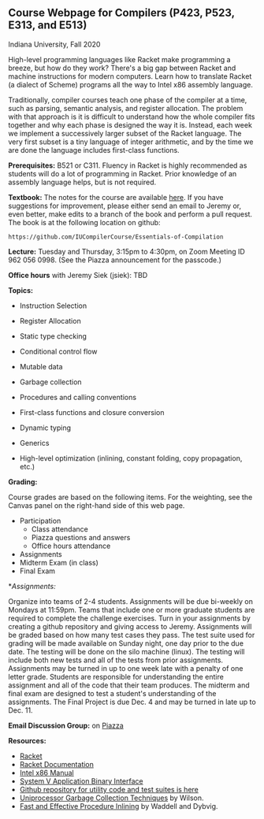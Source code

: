 ## Course Webpage for Compilers (P423, P523, E313, and E513)

Indiana University, Fall 2020


High-level programming languages like Racket make programming a
breeze, but how do they work? There's a big gap between Racket and
machine instructions for modern computers. Learn how to translate
Racket (a dialect of Scheme) programs all the way to Intel x86
assembly language.

Traditionally, compiler courses teach one phase of the compiler at a
time, such as parsing, semantic analysis, and register allocation. The
problem with that approach is it is difficult to understand how the
whole compiler fits together and why each phase is designed the way it
is. Instead, each week we implement a successively larger subset of
the Racket language. The very first subset is a tiny language of
integer arithmetic, and by the time we are done the language includes
first-class functions.

**Prerequisites:** B521 or C311. Fluency in Racket is highly recommended
as students will do a lot of programming in Racket. Prior knowledge of
an assembly language helps, but is not required.

**Textbook:** The notes for the course are available
[here](https://www.dropbox.com/s/ktdw8j0adcc44r0/book.pdf?dl=1). If
you have suggestions for improvement, please either send an email to
Jeremy or, even better, make edits to a branch of the book and perform
a pull request. The book is at the following location on github:

    https://github.com/IUCompilerCourse/Essentials-of-Compilation

**Lecture:** Tuesday and Thursday, 3:15pm to 4:30pm, on Zoom Meeting ID
  962 056 0998. (See the Piazza announcement for the passcode.)


**Office hours** with Jeremy Siek (jsiek): TBD

**Topics:**

* Instruction Selection

* Register Allocation

* Static type checking

* Conditional control flow

* Mutable data

* Garbage collection

* Procedures and calling conventions

* First-class functions and closure conversion

* Dynamic typing

* Generics

* High-level optimization (inlining, constant folding, copy
  propagation, etc.)

**Grading:**

Course grades are based on the following items. For the weighting, see
the Canvas panel on the right-hand side of this web page.

* Participation
    * Class attendance
    * Piazza questions and answers
    * Office hours attendance
* Assignments
* Midterm Exam (in class)
* Final Exam

**Assignments:*

Organize into teams of 2-4 students. Assignments will be due bi-weekly
on Mondays at 11:59pm. Teams that include one or more graduate
students are required to complete the challenge exercises. Turn in
your assignments by creating a github repository and giving access to
Jeremy. Assignments will be graded based on how many test cases they
pass. The test suite used for grading will be made available on Sunday
night, one day prior to the due date. The testing will be done on the
silo machine (linux). The testing will include both new tests and all
of the tests from prior assignments. Assignments may be turned in up
to one week late with a penalty of one letter grade. Students are
responsible for understanding the entire assignment and all of the
code that their team produces. The midterm and final exam are designed
to test a student's understanding of the assignments. The Final
Project is due Dec. 4 and may be turned in late up to Dec. 11.

**Email Discussion Group:** on [Piazza](piazza.com/iu/fall2020/p423p523e313e513)

**Resources:**

* [Racket](https://download.racket-lang.org/)
* [Racket Documentation](https://docs.racket-lang.org/)
* [Intel x86 Manual](http://www.intel.com/content/dam/www/public/us/en/documents/manuals/64-ia-32-architectures-software-developer-manual-325462.pdf?_ga=1.200286509.2020252148.1452195021)
* [System V Application Binary Interface](https://software.intel.com/sites/default/files/article/402129/mpx-linux64-abi.pdf)
* [Github repository for utility code and test suites is here](https://github.com/IUCompilerCourse/public-student-support-code)
* [Uniprocessor Garbage Collection Techniques](https://iu.instructure.com/courses/1735985/files/82131907/download?wrap=1) by Wilson. 
* [Fast and Effective Procedure Inlining](https://www.cs.indiana.edu/~dyb/pubs/inlining.pdf) by Waddell and Dybvig.

